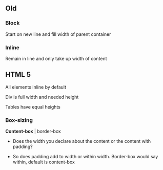 ## Old

### Block

Start on new line and fill width of parent container

###  Inline

Remain in line and only take up width of content

## HTML 5

All elements inline by default

Div is full width and needed height

Tables have equal heights

### Box-sizing

**Content-box** | border-box

- Does the width you declare about the content or the content with padding? 

- So does padding add to width or within width. Border-box would say within, default is content-box